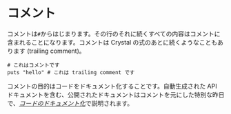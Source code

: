 # コメント

コメントは`#`からはじまります。その行のそれに続くすべての内容はコメントに含まれることになります。コメントは Crystal の式のあとに続くようなこともあります (trailing comment)。

```crystal
# これはコメントです
puts "hello" # これは trailing comment です
```

コメントの目的はコードをドキュメント化することです。自動生成された API ドキュメントを含む、公開されたドキュメントはコメントを元にした特別な昨日で、[*コードのドキュメント化*](../conventions/documenting_code.md)で説明されます。
